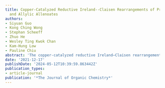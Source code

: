 ```yaml
---
title: Copper-Catalyzed Reductive Ireland--Claisen Rearrangements of Propargylic Acrylates
  and Allylic Allenoates
authors:
- Siyuan Guo
- Kong Ching Wong
- Stephan Scheeff
- Zhuo He
- Wesley Ting Kwok Chan
- Kam-Hung Low
- Pauline Chiu
abstract: 'The copper-catalyzed reductive Ireland–Claisen rearrangement of propargylic acrylates led to 3,4-allenoic acids. The use of silanes or pinacolborane as stoichiometric reducing agents and triethylphosphite as a ligand facilitated the divergent and complementary selectivity for the synthesis of diastereomeric anti- and syn-rearranged products, respectively. Copper-catalyzed reductive Ireland–Claisen rearrangement of allylic 2,3-allenoates proceeded effectively only when pinacolborane was used as a reductant to generate various 1,5-dienes in excellent yields and with good diastereoselectivities in some cases. Mechanistic studies showed that the silyl and boron enolates, rather than the copper enolate, underwent a stereospecific rearrangement via a chairlike transition state to afford the corresponding Claisen rearrangement products.'
date: '2021-12-17'
publishDate: '2024-05-12T10:39:59.863442Z'
publication_types:
- article-journal
publication: '*The Journal of Organic Chemistry*'
---
```

